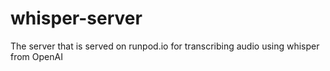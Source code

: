 # whisper-server

The server that is served on runpod.io for transcribing audio using whisper from OpenAI